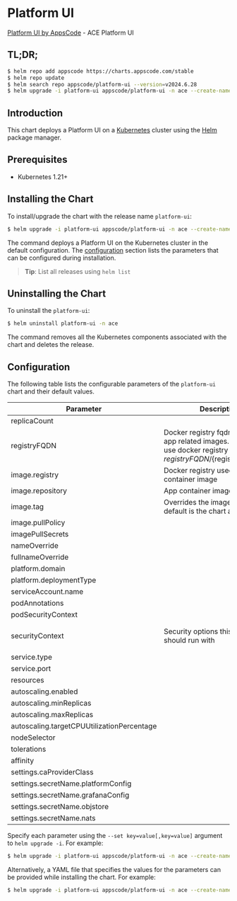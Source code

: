 # Platform UI

[Platform UI by AppsCode](https://github.com/appscode-cloud) - ACE Platform UI

## TL;DR;

```bash
$ helm repo add appscode https://charts.appscode.com/stable
$ helm repo update
$ helm search repo appscode/platform-ui --version=v2024.6.28
$ helm upgrade -i platform-ui appscode/platform-ui -n ace --create-namespace --version=v2024.6.28
```

## Introduction

This chart deploys a Platform UI on a [Kubernetes](http://kubernetes.io) cluster using the [Helm](https://helm.sh) package manager.

## Prerequisites

- Kubernetes 1.21+

## Installing the Chart

To install/upgrade the chart with the release name `platform-ui`:

```bash
$ helm upgrade -i platform-ui appscode/platform-ui -n ace --create-namespace --version=v2024.6.28
```

The command deploys a Platform UI on the Kubernetes cluster in the default configuration. The [configuration](#configuration) section lists the parameters that can be configured during installation.

> **Tip**: List all releases using `helm list`

## Uninstalling the Chart

To uninstall the `platform-ui`:

```bash
$ helm uninstall platform-ui -n ace
```

The command removes all the Kubernetes components associated with the chart and deletes the release.

## Configuration

The following table lists the configurable parameters of the `platform-ui` chart and their default values.

|                 Parameter                  |                                                             Description                                                              |                                                                    Default                                                                     |
|--------------------------------------------|--------------------------------------------------------------------------------------------------------------------------------------|------------------------------------------------------------------------------------------------------------------------------------------------|
| replicaCount                               |                                                                                                                                      | <code>1</code>                                                                                                                                 |
| registryFQDN                               | Docker registry fqdn used to pull app related images. Set this to use docker registry hosted at ${registryFQDN}/${registry}/${image} | <code>ghcr.io</code>                                                                                                                           |
| image.registry                             | Docker registry used to pull app container image                                                                                     | <code>appscode</code>                                                                                                                          |
| image.repository                           | App container image                                                                                                                  | <code>platform-ui</code>                                                                                                                       |
| image.tag                                  | Overrides the image tag whose default is the chart appVersion.                                                                       | <code>""</code>                                                                                                                                |
| image.pullPolicy                           |                                                                                                                                      | <code>Always</code>                                                                                                                            |
| imagePullSecrets                           |                                                                                                                                      | <code>[]</code>                                                                                                                                |
| nameOverride                               |                                                                                                                                      | <code>""</code>                                                                                                                                |
| fullnameOverride                           |                                                                                                                                      | <code>""</code>                                                                                                                                |
| platform.domain                            |                                                                                                                                      | <code>""</code>                                                                                                                                |
| platform.deploymentType                    |                                                                                                                                      | <code>SelfHostedDemo</code>                                                                                                                    |
| serviceAccount.name                        |                                                                                                                                      | <code>""</code>                                                                                                                                |
| podAnnotations                             |                                                                                                                                      | <code>{}</code>                                                                                                                                |
| podSecurityContext                         |                                                                                                                                      | <code>{}</code>                                                                                                                                |
| securityContext                            | Security options this container should run with                                                                                      | <code>{"allowPrivilegeEscalation":false,"capabilities":{"drop":["ALL"]},"runAsNonRoot":true,"seccompProfile":{"type":"RuntimeDefault"}}</code> |
| service.type                               |                                                                                                                                      | <code>ClusterIP</code>                                                                                                                         |
| service.port                               |                                                                                                                                      | <code>80</code>                                                                                                                                |
| resources                                  |                                                                                                                                      | <code>{}</code>                                                                                                                                |
| autoscaling.enabled                        |                                                                                                                                      | <code>false</code>                                                                                                                             |
| autoscaling.minReplicas                    |                                                                                                                                      | <code>1</code>                                                                                                                                 |
| autoscaling.maxReplicas                    |                                                                                                                                      | <code>100</code>                                                                                                                               |
| autoscaling.targetCPUUtilizationPercentage |                                                                                                                                      | <code>80</code>                                                                                                                                |
| nodeSelector                               |                                                                                                                                      | <code>{}</code>                                                                                                                                |
| tolerations                                |                                                                                                                                      | <code>[]</code>                                                                                                                                |
| affinity                                   |                                                                                                                                      | <code>{}</code>                                                                                                                                |
| settings.caProviderClass                   |                                                                                                                                      | <code>""</code>                                                                                                                                |
| settings.secretName.platformConfig         |                                                                                                                                      | <code>""</code>                                                                                                                                |
| settings.secretName.grafanaConfig          |                                                                                                                                      | <code>""</code>                                                                                                                                |
| settings.secretName.objstore               |                                                                                                                                      | <code>""</code>                                                                                                                                |
| settings.secretName.nats                   |                                                                                                                                      | <code>""</code>                                                                                                                                |


Specify each parameter using the `--set key=value[,key=value]` argument to `helm upgrade -i`. For example:

```bash
$ helm upgrade -i platform-ui appscode/platform-ui -n ace --create-namespace --version=v2024.6.28 --set replicaCount=1
```

Alternatively, a YAML file that specifies the values for the parameters can be provided while
installing the chart. For example:

```bash
$ helm upgrade -i platform-ui appscode/platform-ui -n ace --create-namespace --version=v2024.6.28 --values values.yaml
```
